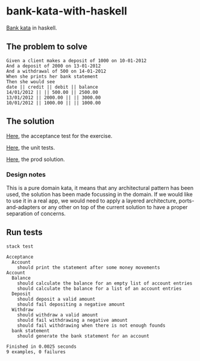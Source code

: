 # bank-kata-with-haskell

[Bank kata](https://github.com/sandromancuso/Bank-kata) in haskell.

## The problem to solve
```
Given a client makes a deposit of 1000 on 10-01-2012
And a deposit of 2000 on 13-01-2012
And a withdrawal of 500 on 14-01-2012
When she prints her bank statement
Then she would see
date || credit || debit || balance
14/01/2012 || || 500.00 || 2500.00
13/01/2012 || 2000.00 || || 3000.00
10/01/2012 || 1000.00 || || 1000.00
```

## The solution

[Here](/test/AcceptanceSpec.hs), the acceptance test for the exercise.

[Here](/test/AccountSpec.hs), the unit tests.

[Here](/src/Account.hs), the prod solution.

### Design notes

This is a pure domain kata, it means that any architectural pattern has been used, the solution has been made focussing
in the domain. If we would like to use it in a real app, we would need to apply a layered architecture, ports-and-adapters 
or any other on top of the current solution to have a proper separation of concerns.

## Run tests
```shell
stack test
```
```shell
Acceptance
  Account
    should print the statement after some money movements
Account
  Balance
    should calculate the balance for an empty list of account entries
    should calculate the balance for a list of an account entries
  Deposit
    should deposit a valid amount
    should fail depositing a negative amount
  Withdraw
    should withdraw a valid amount
    should fail withdrawing a negative amount
    should fail withdrawing when there is not enough founds
  bank statement
    should generate the bank statement for an account

Finished in 0.0025 seconds
9 examples, 0 failures
```
